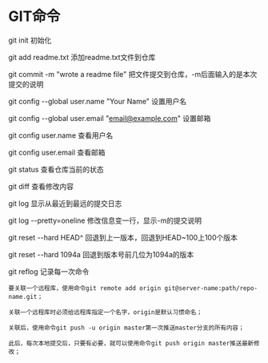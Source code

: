 # GIT命令

git init   初始化

git add readme.txt     添加readme.txt文件到仓库

git commit -m "wrote a readme file"     把文件提交到仓库，-m后面输入的是本次提交的说明



git config --global user.name "Your Name"    设置用户名

git config --global user.email "email@example.com" 设置邮箱

git config user.name   查看用户名

git config user.email   查看邮箱



git status   查看仓库当前的状态

git diff    查看修改内容

git log   显示从最近到最远的提交日志

git log --pretty=oneline   修改信息变一行，显示-m的提交说明

git reset --hard HEAD^    回退到上一版本，回退到HEAD~100上100个版本

git reset --hard 1094a     回退到版本号前几位为1094a的版本

git reflog    记录每一次命令



```
要关联一个远程库，使用命令git remote add origin git@server-name:path/repo-name.git；

关联一个远程库时必须给远程库指定一个名字，origin是默认习惯命名；

关联后，使用命令git push -u origin master第一次推送master分支的所有内容；

此后，每次本地提交后，只要有必要，就可以使用命令git push origin master推送最新修改；
```

